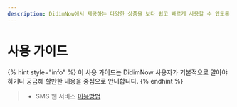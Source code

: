 ```yaml
---
description: DidimNow에서 제공하는 다양한 상품을 보다 쉽고 빠르게 사용할 수 있도록 자세한 설명을 제공합니다.
---
```


# 사용 가이드

{% hint style="info" %}
이 사용 가이드는 DidimNow 사용자가 기본적으로 알아야 하거나 궁금해 할만한 내용을 중심으로 안내합니다.
{% endhint %}

> * SMS 웹 서비스 [이용방법 ](sms/)
